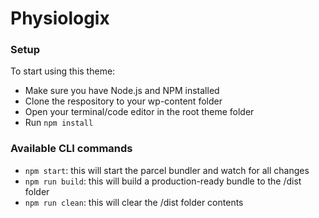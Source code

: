 Physiologix
===

### Setup

To start using this theme:

- Make sure you have Node.js and NPM installed
- Clone the respository to your wp-content folder
- Open your terminal/code editor in the root theme folder
- Run `npm install`

### Available CLI commands

- `npm start`: this will start the parcel bundler and watch for all changes
- `npm run build`: this will build a production-ready bundle to the /dist folder
- `npm run clean`: this will clear the /dist folder contents 
